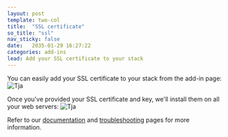 ```yaml
---
layout: post
template: two-col
title:  "SSL certificate"
so_title: "ssl"
nav_sticky: false
date:   2035-01-29 16:27:22
categories: add-ins
lead: Add your SSL certificate to your stack
---
```


You can easily add your SSL certificate to your stack from the add-in page:
![Tja](http://cdn.cloud66.com/images/help/addin_ssl.png)

Once you've provided your SSL certificate and key, we'll install them on all your web servers:
![Tja](http://cdn.cloud66.com/images/help/addin_example_ssl.png)

Refer to our [documentation](/how-to/ssl-certificate.html) and [troubleshooting](/troubleshooting/ssl-certificate-issues.html) pages for more information.
